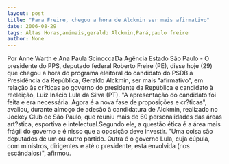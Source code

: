 ```yaml
---
layout: post
title: "Para Freire, chegou a hora de Alckmin ser mais afirmativo"
date: 2006-08-29
tags: Altas Horas,animais,geraldo Alckmin,Pará,paulo freire
author: None
---
```

Por Anne Warth e Ana Paula ScinoccaDa Agência Estado
São Paulo - O presidente do PPS,&nbsp;deputado federal&nbsp;Roberto Freire (PE), disse hoje (29) que chegou a hora do programa eleitoral do candidato do PSDB à Presidência da República, Geraldo Alckmin, ser mais \"afirmativo\", em relação às cr?ticas ao governo do presidente da República e candidato à reeleição, Luiz Inácio Lula da Silva (PT). 
\"A apresentação do candidato foi feita e era necessária. Agora é a nova fase de proposições e cr?ticas\", avaliou, durante almoço de adesão à candidatura de Alckmin, realizado no Jockey Club de São Paulo, que reuniu mais de 60 personalidades das áreas art?stica, esportiva e intelectual.Segundo ele, a questão ética é a área mais frágil do governo e é nisso que a oposição deve investir. \"Uma coisa são deputados de um ou outro partido. Outra é o governo Lula, cuja cúpula, com ministros, dirigentes e até o presidente, está envolvida (nos escândalos)\", afirmou. 